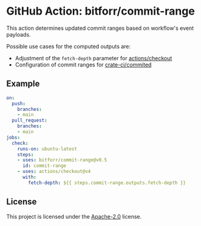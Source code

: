 # GitHub Action: bitforr/commit-range

This action determines updated commit ranges based on workflow's event payloads.

Possible use cases for the computed outputs are:
- Adjustment of the `fetch-depth` parameter for [actions/checkout](https://github.com/actions/checkout)
- Configuration of commit ranges for [crate-ci/commited](https://github.com/crate-ci/committed)

## Example

```yaml
on:
  push:
    branches:
    - main
  pull_request:
    branches:
    - main
jobs:
  check:
    runs-on: ubuntu-latest
    steps:
    - uses: bitforr/commit-range@v0.5
      id: commit-range
    - uses: actions/checkout@v4
      with:
        fetch-depth: ${{ steps.commit-range.outputs.fetch-depth }}
```

## License

This project is licensed under the [Apache-2.0](./LICENSE) license.

